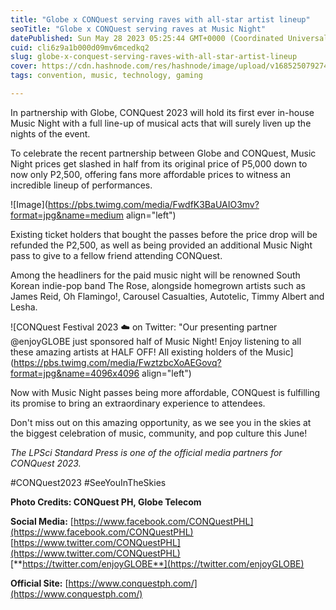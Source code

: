 ```yaml
---
title: "Globe x CONQuest serving raves with all-star artist lineup"
seoTitle: "Globe x CONQuest serving raves at Music Night"
datePublished: Sun May 28 2023 05:25:44 GMT+0000 (Coordinated Universal Time)
cuid: cli6z9a1b000d09mv6mcedkq2
slug: globe-x-conquest-serving-raves-with-all-star-artist-lineup
cover: https://cdn.hashnode.com/res/hashnode/image/upload/v1685250792746/8b42fbc8-31b6-409a-9b8b-af9f40f1bfc6.webp
tags: convention, music, technology, gaming

---
```


In partnership with Globe, CONQuest 2023 will hold its first ever in-house Music Night with a full line-up of musical acts that will surely liven up the nights of the event.

To celebrate the recent partnership between Globe and CONQuest, Music Night prices get slashed in half from its original price of P5,000 down to now only P2,500, offering fans more affordable prices to witness an incredible lineup of performances.

![Image](https://pbs.twimg.com/media/FwdfK3BaUAIO3mv?format=jpg&name=medium align="left")

Existing ticket holders that bought the passes before the price drop will be refunded the P2,500, as well as being provided an additional Music Night pass to give to a fellow friend attending CONQuest.

Among the headliners for the paid music night will be renowned South Korean indie-pop band The Rose, alongside homegrown artists such as James Reid, Oh Flamingo!, Carousel Casualties, Autotelic, Timmy Albert and Lesha.

![CONQuest Festival 2023 ☁️ on Twitter: "Our presenting partner @enjoyGLOBE  just sponsored half of Music Night! Enjoy listening to all these amazing  artists at HALF OFF! All existing holders of the Music](https://pbs.twimg.com/media/FwztzbcXoAEGovq?format=jpg&name=4096x4096 align="left")

Now with Music Night passes being more affordable, CONQuest is fulfilling its promise to bring an extraordinary experience to attendees.

Don't miss out on this amazing opportunity, as we see you in the skies at the biggest celebration of music, community, and pop culture this June!

*The LPSci Standard Press is one of the official media partners for CONQuest 2023.*

#CONQuest2023 #SeeYouInTheSkies

**Photo Credits: CONQuest PH, Globe Telecom**

**Social Media:** [https://www.facebook.com/CONQuestPHL](https://www.facebook.com/CONQuestPHL)  
[https://www.twitter.com/CONQuestPHL](https://www.twitter.com/CONQuestPHL)  
[**https://twitter.com/enjoyGLOBE**](https://twitter.com/enjoyGLOBE)

**Official Site:** [https://www.conquestph.com/](https://www.conquestph.com/)
